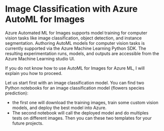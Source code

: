 # Image Classification with Azure AutoML for Images

Azure Automated ML for Images supports model training for computer vision tasks like image classification, object detection, and instance segmentation. 
Authoring AutoML models for computer vision tasks is currently supported via the Azure Machine Learning Python SDK. The resulting experimentation runs, models, and outputs are accessible from the Azure Machine Learning studio UI. 

If you do not know how to use AutoML for Images for Azure ML, I will explain you how to proceed.

Let us start first with an image classification model. You can find two Python notebooks for an image classification model (flowers species prediction): 
- the first one will download the training images, train some custom vision models, and deploy the best model into Azure. 
- The second notebook will call the deployed model and do multiples tests on different images. Then you can these two templates for your future projects.

